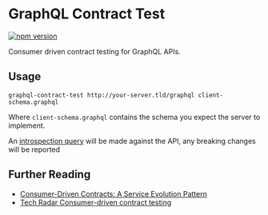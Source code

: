 # GraphQL Contract Test

[![npm version](https://badge.fury.io/js/graphql-contract-test.svg)](https://badge.fury.io/js/graphql-contract-test)

Consumer driven contract testing for GraphQL APIs.

## Usage

```
graphql-contract-test http://your-server.tld/graphql client-schema.graphql
```

Where `client-schema.graphql` contains the schema you expect the server to implement.

An [introspection query](http://graphql.org/learn/introspection/) will be made against the API, any breaking changes will be reported


## Further Reading

* [Consumer-Driven Contracts: A Service Evolution Pattern](https://www.martinfowler.com/articles/consumerDrivenContracts.html)
* [Tech Radar Consumer-driven contract testing](https://www.thoughtworks.com/radar/techniques/consumer-driven-contract-testing)
